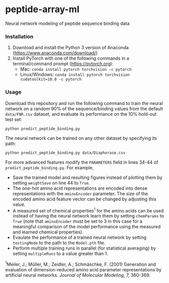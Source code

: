 # peptide-array-ml
Neural network modeling of peptide sequence binding data

### Installation
1) Download and install the Python 3 version of Anaconda (https://www.anaconda.com/download/)
2) Install PyTorch with one of the following commands in a terminal/command prompt (https://pytorch.org):
   - Mac: `conda install pytorch torchvision -c pytorch`
   - Linux/Windows: `conda install pytorch torchvision cudatoolkit=10.0 -c pytorch`

### Usage
Download this repository and run the following command to train the neural network on a random 90% of the sequence/binding values from the default `data/FNR.csv` dataset, and evaluate its performance on the 10% hold-out test set:
```
python predict_peptide_binding.py
```
The neural network can be trained on any other dataset by specifying its path:
```
python predict_peptide_binding.py data/Diaphorase.csv
```
For more advanced features modify the `PARAMETERS` field in lines 34-44 of `predict_peptide_binding.py`. For example,
- Save the trained model and resulting figures instead of plotting them by setting `weightSave` on line 44 to `True`.
- The one-hot amino acid representations are encoded into dense representations with the `aminoEncoder` parameter. The size of the encoded amino acid feature vector can be changed by adjusting this value.
- A measured set of chemical properties<sup>1</sup> for the amino acids can be used instead of having the neural network learn them by setting `chemParams` to `True` (note that `aminoEncoder` must be set to 3 in this case for a meaningful comparison of the model performance using the measured and learned chemical properties).
- Evaulate the performance of a trained neural network by setting `testingMode` to the path to the `Model.pth` file.
- Perform multiple training runs in parallel (for statistical averaging) by setting `multipleRuns` to a value greater than 1.

<sup>1</sup>Meiler, J.; Müller, M.; Zeidler, A.; Schmäschke, F. (2001) Generation and evaluation of dimension-reduced amino acid parameter representations by artificial neural networks. *Journal of Molecular Modeling*, 7, 360-369.
